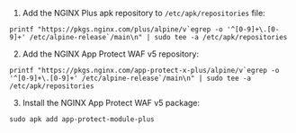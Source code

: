 1. Add the NGINX Plus apk repository to `/etc/apk/repositories` file:

```shell
printf "https://pkgs.nginx.com/plus/alpine/v`egrep -o '^[0-9]+\.[0-9]+' /etc/alpine-release`/main\n" | sudo tee -a /etc/apk/repositories
```

2. Add the NGINX App Protect WAF v5 repository:

```shell
printf "https://pkgs.nginx.com/app-protect-x-plus/alpine/v`egrep -o '^[0-9]+\.[0-9]+' /etc/alpine-release`/main\n" | sudo tee -a /etc/apk/repositories
```

3. Install the NGINX App Protect WAF v5 package:

```shell
sudo apk add app-protect-module-plus
```
